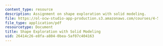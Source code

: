 ```yaml
---
content_type: resource
description: Assignment on shape exploration with solid modeling.
file: https://ol-ocw-studio-app-production.s3.amazonaws.com/courses/4-500-introduction-to-design-computing-fall-2008/26414c26e8faa8040bea5af07c404163_assn2.pdf
file_type: application/pdf
resourcetype: Document
title: Shape Exploration with Solid Modeling
uid: 26414c26-e8fa-a804-0bea-5af07c404163
---
```

